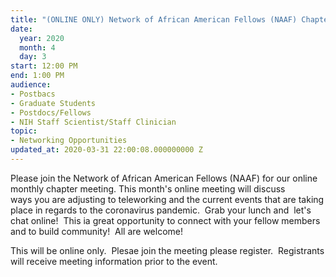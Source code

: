 ```yaml
---
title: "(ONLINE ONLY) Network of African American Fellows (NAAF) Chapter Lunch"
date:
  year: 2020
  month: 4
  day: 3
start: 12:00 PM
end: 1:00 PM
audience:
- Postbacs
- Graduate Students
- Postdocs/Fellows
- NIH Staff Scientist/Staff Clinician
topic:
- Networking Opportunities
updated_at: 2020-03-31 22:00:08.000000000 Z
---
```

Please join the Network of African American Fellows (NAAF) for our
online monthly chapter meeting. This month\'s online meeting
will discuss ways you are adjusting to teleworking and the current
events that are taking place in regards to the coronavirus pandemic. 
Grab your lunch and  let\'s chat online!  This ia great opportunity to
connect with your fellow members and to build community!  All are
welcome!

This will be online only.  Plesae join the meeting please register. 
Registrants will receive meeting information prior to the event.
